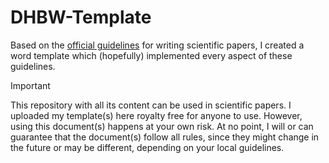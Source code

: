 # DHBW-Template

Based on the [official guidelines](https://www.heilbronn.dhbw.de/fileadmin/user_upload/dhbw/downloads/Allgemeines_Studiengangsuebergreifend/Richtlinien_wiss._Arbeiten_DHBW_HN_Version_vom_05.03.2021_gueltig_ab_Studienjahrgang_2018.pdf) for writing scientific papers, I created a word template which (hopefully) implemented every aspect of these guidelines.

> [!IMPORTANT]
This repository with all its content can be used in scientific papers. I uploaded my template(s) here royalty free for anyone to use. However, using this document(s) happens at your own risk. At no point, I will or can guarantee that the document(s) follow all rules, since they might change in the future or may be different, depending on your local guidelines.



